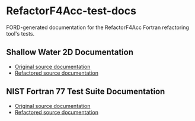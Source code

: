 # RefactorF4Acc-test-docs
FORD-generated documentation for the RefactorF4Acc Fortran refactoring tool's tests.

## Shallow Water 2D Documentation
* [Original source documentation](https://sourceryinstitute.github.io/RefactorF4Acc-test-docs/tests/ShallowWater2D/fortran/doc/index.html)
* [Refactored source documentation](https://sourceryinstitute.github.io/RefactorF4Acc-test-docs/tests/ShallowWater2D/RefactoredSources/doc/index.html)

## NIST Fortran 77 Test Suite Documentation
* [Original source documentation](https://sourceryinstitute.github.io/RefactorF4Acc-test-docs/tests/NIST_F78_test_suite/fcvs21_f95/doc/index.html)
* [Refactored source documentation](https://sourceryinstitute.github.io/RefactorF4Acc-test-docs/tests/NIST_F78_test_suite/fcvs21_f95/RefactoredSources/doc/index.html)


